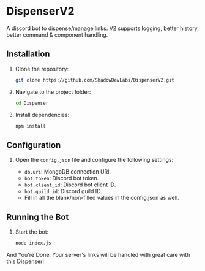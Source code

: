 # DispenserV2
A discord bot to dispense/manage links. V2 supports logging, better history, better command & component handling.

## Installation

1. Clone the repository:

   ```bash
   git clone https://github.com/ShadowDevLabs/DispenserV2.git
   ```

2. Navigate to the project folder:

   ```bash
   cd Dispenser
   ```

3. Install dependencies:

   ```bash
   npm install
   ```

## Configuration

1. Open the `config.json` file and configure the following settings:

   - `db.uri`: MongoDB connection URI.
   - `bot.token`: Discord bot token.
   - `bot.client_id`: Discord bot client ID.
   - `bot.guild_id`: Discord guild ID. 
   -  Fill in all the blank/non-filled values in the config.json as well. 

## Running the Bot

1. Start the bot:

   ```bash
   node index.js
   ```

  And You're Done. Your server's links will be handled with great care with this Dispenser!
